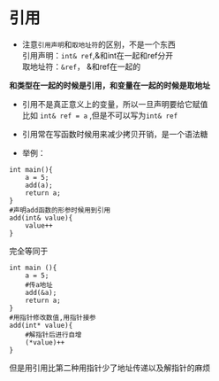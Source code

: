 # 引用

- 注意`引用声明`和`取地址符`的区别，不是一个东西<br>
引用声明：`int& ref`,&和int在一起和ref分开<br>
取地址符：`&ref`， &和ref在一起的

**和类型在一起的时候是引用，和变量在一起的时候是取地址**

- 引用不是真正意义上的变量，所以一旦声明要给它赋值<br>
比如 `int& ref = a` ,但是不可以写为`int& ref`

- 引用常在写函数时候用来减少拷贝开销，是一个语法糖
- 举例：
```cfgrlanguage
int main(){
    a = 5;
    add(a);
    return a;
}
#声明add函数的形参时候用到引用
add(int& value){
    value++
}
```
完全等同于
```cfgrlanguage
int main (){
    a = 5;
    #传a地址
    add(&a);
    return a;
}
#用指针修改数值,用指针接参
add(int* value){
    #解指针后进行自增
    (*value)++
}
```
但是用引用比第二种用指针少了地址传递以及解指针的麻烦